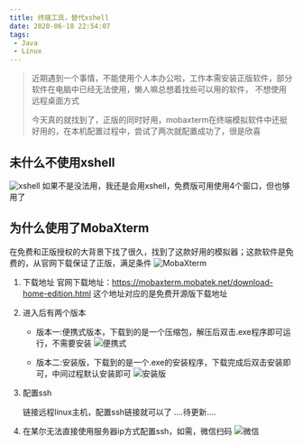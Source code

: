 ```yaml
---
title: 终端工具，替代xshell
date: 2020-06-18 22:54:07
tags:
 - Java
 - Linux
---
```

> 近期遇到一个事情，不能使用个人本办公啦，工作本需安装正版软件，部分软件在电脑中已经无法使用，懒人嘛总想着找些可以用的软件，
>不想使用远程桌面方式
>
>今天真的就找到了，正版的同时好用，mobaxterm在终端模拟软件中还挺好用的，在本机配置过程中，尝试了两次就配置成功了，很是欣喜
>

## 未什么不使用xshell
![xshell](https://picgo-blog.oss-cn-beijing.aliyuncs.com/img/hexo/Snipaste_2020-06-18_22-59-58.png)
   如果不是没法用，我还是会用xshell，免费版可用使用4个窗口，但也够用了
   
## 为什么使用了MobaXterm 
在免费和正版授权的大背景下找了很久，找到了这款好用的模拟器；这款软件是免费的，从官网下载保证了正版，满足条件
![MobaXterm](https://picgo-blog.oss-cn-beijing.aliyuncs.com/img/hexo/Snipaste_2020-06-18_23-10-08.png)

1. 下载地址
 官网下载地址：https://mobaxterm.mobatek.net/download-home-edition.html
    这个地址对应的是免费开源版下载地址

2. 进入后有两个版本
    * 版本一:便携式版本，下载到的是一个压缩包，解压后双击.exe程序即可运行，不需要安装
        ![便携式](https://picgo-blog.oss-cn-beijing.aliyuncs.com/img/hexo/Snipaste_2020-06-18_23-18-41.png)
 
    * 版本二:安装版，下载到的是一个.exe的安装程序，下载完成后双击安装即可，中间过程默认安装即可
        ![安装版](https://picgo-blog.oss-cn-beijing.aliyuncs.com/img/hexo/Snipaste_2020-06-18_23-24-36.png)

3. 配置ssh

    链接远程linux主机，配置ssh链接就可以了 ....待更新....

4. 在某尔无法直接使用服务器ip方式配置ssh，如需，微信扫码
![微信](https://picgo-blog.oss-cn-beijing.aliyuncs.com/img/hexo/wx_20200618231225_1.jpg)

